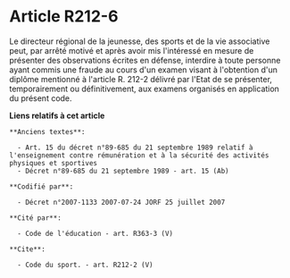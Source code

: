 # Article R212-6

Le directeur régional de la jeunesse, des sports et de la vie associative peut, par arrêté motivé et après avoir mis
l'intéressé en mesure de présenter des observations écrites en défense, interdire à toute personne ayant commis une fraude au
cours d'un examen visant à l'obtention d'un diplôme mentionné à l'article R. 212-2 délivré par l'Etat de se présenter,
temporairement ou définitivement, aux examens organisés en application du présent code.

**Liens relatifs à cet article**

	**Anciens textes**:

	  - Art. 15 du décret n°89-685 du 21 septembre 1989 relatif à l'enseignement contre rémunération et à la sécurité des activités physiques et sportives
	  - Décret n°89-685 du 21 septembre 1989 - art. 15 (Ab)

	**Codifié par**:

	  - Décret n°2007-1133 2007-07-24 JORF 25 juillet 2007

	**Cité par**:

	  - Code de l'éducation - art. R363-3 (V)

	**Cite**:

	  - Code du sport. - art. R212-2 (V)
